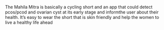 The Mahila Mitra is basically a cycling short and an app that could detect pcos/pcod and ovarian cyst at its early
stage and informthe user about their health. It’s easy to wear the short that is skin friendly and help the women to
live a healthy life ahead
